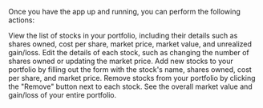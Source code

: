 Once you have the app up and running, you can perform the following actions:

View the list of stocks in your portfolio, including their details such as shares owned, cost per share, market price, market value, and unrealized gain/loss.
Edit the details of each stock, such as changing the number of shares owned or updating the market price.
Add new stocks to your portfolio by filling out the form with the stock's name, shares owned, cost per share, and market price.
Remove stocks from your portfolio by clicking the "Remove" button next to each stock.
See the overall market value and gain/loss of your entire portfolio.

